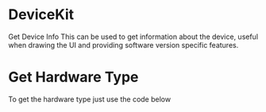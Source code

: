 # DeviceKit
Get Device Info
This can be used to get information about the device, useful when drawing the UI and providing software version specific features.

# Get Hardware Type
To get the hardware type just use the code below

